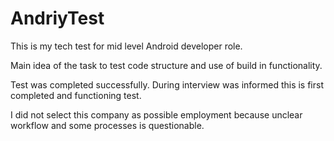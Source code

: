 # AndriyTest

This is my tech test for mid level Android developer role.

Main idea of the task to test code structure and use of build in functionality.

Test was completed successfully. 
During interview was informed this is first completed and functioning test. 

I did not select this company as possible employment because unclear workflow 
and some processes is questionable. 
